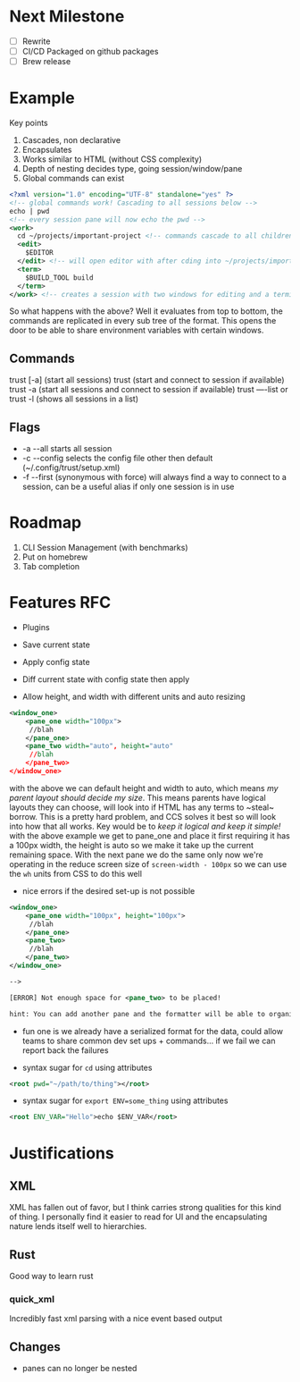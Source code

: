 # Next Milestone
- [ ] Rewrite
- [ ] CI/CD Packaged on github packages
- [ ] Brew release

# Example 
Key points
1. Cascades, non declarative
2. Encapsulates
3. Works similar to HTML (without CSS complexity)
4. Depth of nesting decides type, going session/window/pane
5. Global commands can exist

```xml
<?xml version="1.0" encoding="UTF-8" standalone="yes" ?>
<!-- global commands work! Cascading to all sessions below -->
echo | pwd
<!-- every session pane will now echo the pwd -->
<work>
  cd ~/projects/important-project <!-- commands cascade to all children -->
  <edit>
    $EDITOR 
  </edit> <!-- will open editor with after cding into ~/projects/important-project -->
  <term>
    $BUILD_TOOL build
  </term>
</work> <!-- creates a session with two windows for editing and a terminal -->
```

So what happens with the above? Well it evaluates from top to bottom, the commands are replicated in every sub tree of the format. This opens the door to be able to share environment variables with certain windows.

## Commands
trust \[-a\] (start all sessions)
trust <session> (start and connect to session if available)
trust -a <session> (start all sessions and connect to session if available)
trust —-list or trust -l (shows all sessions in a list)

## Flags
- -a --all starts all session
- -c --config selects the config file other then default (~/.config/trust/setup.xml)
- -f --first (synonymous with force) will always find a way to connect to a session, can be a useful alias if only one session is in use

# Roadmap
1. CLI Session Management (with benchmarks)
2. Put on homebrew 
3. Tab completion

# Features RFC
- Plugins
- Save current state
- Apply config state
- Diff current state with config state then apply

- Allow height, and width with different units and auto resizing
```xml 
<window_one>
    <pane_one width="100px">
     //blah
    </pane_one>
    <pane_two width="auto", height="auto"
     //blah
    </pane_two>
</window_one>
``` 
with the above we can default height and width to auto, which means _my parent layout should decide my size_.
This means parents have logical layouts they can choose, will look into if HTML has any terms to ~steal~ borrow.
This is a pretty hard problem, and CCS solves it best so will look into how that all works.
Key would be to _keep it logical and keep it simple!_ with the above example we get to pane\_one and place it first requiring it has a 100px width, the height is auto so we make it take up the current remaining space.
With the next pane we do the same only now we're operating in the reduce screen size of `screen-width - 100px` so we can use the `wh` units from CSS to do this well 


- nice errors if the desired set-up is not possible
```xml 
<window_one>
    <pane_one width="100px", height="100px">
     //blah
    </pane_one>
    <pane_two>
     //blah
    </pane_two>
</window_one>

--> 

[ERROR] Not enough space for <pane_two> to be placed!

hint: You can add another pane and the formatter will be able to organise a _best guess_
```

- fun one is we already have a serialized format for the data, could allow teams to share common dev set ups + commands... if we fail we can report back the failures 

- syntax sugar for `cd` using attributes
```xml 
<root pwd="~/path/to/thing"></root>
```
- syntax sugar for `export ENV=some_thing` using attributes
```xml 
<root ENV_VAR="Hello">echo $ENV_VAR</root>
```

# Justifications
## XML
XML has fallen out of favor, but I think carries strong qualities for this kind of thing. I personally find it easier to read for UI and the encapsulating nature lends itself well to hierarchies.
## Rust
Good way to learn rust
### quick\_xml
Incredibly fast xml parsing with a nice event based output

## Changes
- panes can no longer be nested
 
